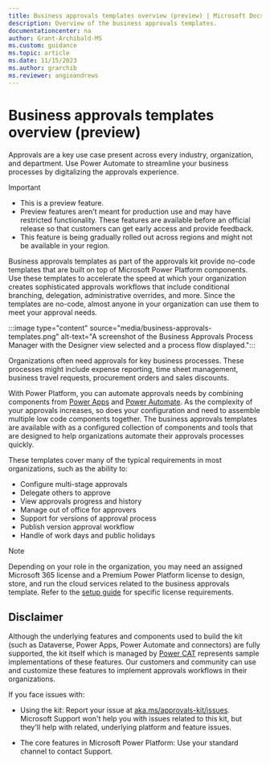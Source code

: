 ```yaml
---
title: Business approvals templates overview (preview) | Microsoft Docs
description: Overview of the business approvals templates.
documentationcenter: na
author: Grant-Archibald-MS
ms.custom: guidance
ms.topic: article
ms.date: 11/15/2023
ms.author: grarchib
ms.reviewer: angieandrews
---
```


# Business approvals templates overview (preview)

Approvals are a key use case present across every industry, organization, and department. Use Power Automate to streamline your business processes by digitalizing the approvals experience.

> [!IMPORTANT]
>
> - This is a preview feature.
> - Preview features aren’t meant for production use and may have restricted functionality. These features are available before an official release so that customers can get early access and provide feedback.
> - This feature is being gradually rolled out across regions and might not be available in your region.

Business approvals templates as part of the approvals kit provide no-code templates that are built on top of Microsoft Power Platform components. Use these templates to accelerate the speed at which your organization creates sophisticated approvals workflows that include conditional branching, delegation, administrative overrides, and more. Since the templates are no-code, almost anyone in your organization can use them to meet your approval needs.

:::image type="content" source="media/business-approvals-templates.png" alt-text="A screenshot of the Business Approvals Process Manager with the Designer view selected and a process flow displayed.":::

Organizations often need approvals for key business processes. These processes might include expense reporting, time sheet management, business travel requests, procurement orders and sales discounts.

With Power Platform, you can automate approvals needs by combining components from [Power Apps](https://make.powerapps.com) and [Power Automate](https://make.powerautomate.com). As the complexity of your approvals increases, so does your configuration and need to assemble multiple low code components together. The business approvals templates are available with as a configured collection of components and tools that are designed to help organizations automate their approvals processes quickly.

These templates cover many of the typical requirements in most organizations, such as the ability to:

- Configure multi-stage approvals
- Delegate others to approve
- View approvals progress and history
- Manage out of office for approvers
- Support for versions of approval process
- Publish version approval workflow
- Handle of work days and public holidays

> [!NOTE]
> Depending on your role in the organization, you may need an assigned Microsoft 365 license and a Premium Power Platform license to design, store, and run the cloud services related to the business approvals template. Refer to the [setup guide](./setup.md) for specific license requirements.

## Disclaimer

Although the underlying features and components used to build the kit (such as Dataverse, Power Apps, Power Automate and connectors) are fully supported, the kit itself which is managed by [Power CAT](https://aka.ms/whoispowercat) represents sample implementations of these features. Our customers and community can use and customize these features to implement approvals workflows in their organizations.

If you face issues with:

- Using the kit: Report your issue at [aka.ms/approvals-kit/issues](https://aka.ms/approvals-kit/issues). Microsoft Support won't help you with issues related to this kit, but they'll help with related, underlying platform and feature issues.

- The core features in Microsoft Power Platform: Use your standard channel to contact Support.
